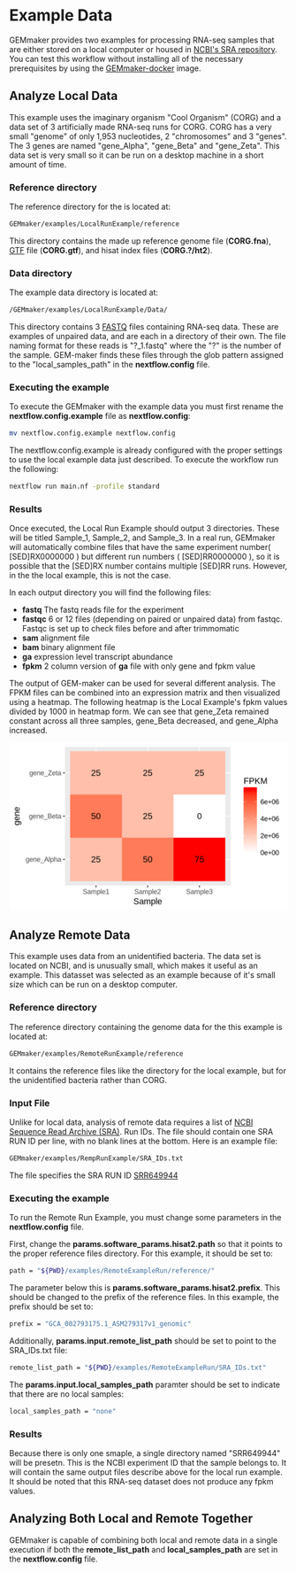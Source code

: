 
# Example Data

GEMmaker provides two examples for processing RNA-seq samples that are either stored on a local computer or housed in [NCBI's SRA repository](https://www.ncbi.nlm.nih.gov/sra).  You can test this workflow without installing all of the necessary prerequisites by using the [GEMmaker-docker](https://github.com/SystemsGenetics/GEMmaker-docker) image.


## Analyze Local Data
This example uses the imaginary organism "Cool Organism" (CORG) and a data set of 3 artificially made RNA-seq runs for CORG. CORG has a very small "genome" of only 1,953 nucleotides, 2 "chromosomes" and 3 "genes". The 3 genes are named "gene\_Alpha", "gene\_Beta" and "gene\_Zeta".  This data set is very small so it can be run on a desktop machine in a short amount of time.

### Reference directory
The reference directory for the is located at:
```bash
GEMmaker/examples/LocalRunExample/reference
```
This directory contains the made up reference genome file (**CORG.fna**), [GTF](https://uswest.ensembl.org/info/website/upload/gff.html) file (**CORG.gtf**), and hisat index files (**CORG.?/ht2**).

### Data directory
The example data directory is located at:  
```bash
/GEMmaker/examples/LocalRunExample/Data/
```
This directory contains 3 [FASTQ](https://en.wikipedia.org/wiki/FASTQ_format) files containing RNA-seq data. These are examples of unpaired data, and are each in a directory of their own. The file naming format for these reads is "?\_1.fastq" where the "?" is the number of the sample. GEM-maker finds these files through the glob pattern assigned to the "local\_samples\_path" in the **nextflow.config** file.

### Executing the example

To execute the GEMmaker with the example data you must first rename the **nextflow.config.example** file as **nextflow.config**:

```bash
mv nextflow.config.example nextflow.config
```
The nextflow.config.example is already configured with the proper settings to use the local example data just described.  To execute the workflow run the following:

```bash
nextflow run main.nf -profile standard
```

### Results
Once executed, the Local Run Example should output 3 directories. These will be titled Sample_1, Sample_2, and Sample_3. In a real run, GEMmaker will automatically combine files that have the same experiment number( \[SED\]RX0000000 ) but different run numbers ( \[SED\]RR0000000 ), so it is possible that the \[SED\]RX number contains multiple \[SED\]RR runs. However, in the the local example, this is not the case.

In each output directory you will find the following files:
- **fastq**   The fastq reads file for the experiment
- **fastqc**  6 or 12 files (depending on paired or unpaired data) from fastqc. Fastqc is set up to check files before and after trimmomatic
- **sam**  alignment file
- **bam**   binary alignment file
- **ga**  expression level transcript abundance
- **fpkm**  2 column version of **ga** file with only gene and fpkm value

The output of GEM-maker can be used for several different analysis. The FPKM files can be combined into an expression matrix and then visualized using a heatmap. The following heatmap is the Local Example's fpkm values divided by 1000 in heatmap form. We can see that gene_Zeta remained constant across all three samples, gene_Beta decreased, and gene_Alpha increased.

![heatmap](../images/heatmap.png)

## Analyze Remote Data
This example uses data from an unidentified bacteria. The data set is located on NCBI, and is unusually small, which makes it useful as an example.  This datasset was selected as an example because of it's small size which can be run on a desktop computer.

### Reference directory
The reference directory containing the genome data for the this example is located at:
```bash
GEMmaker/examples/RemoteRunExample/reference
```
It contains the reference files like the directory for the local example, but for the unidentified bacteria rather than CORG.

### Input File
Unlike for local data, analysis of remote data requires a list of [NCBI Sequence Read Archive (SRA)](https://www.ncbi.nlm.nih.gov/sra). Run IDs. The file should contain one SRA RUN ID per line, with no blank lines at the bottom. Here is an example file:

```bash
GEMmaker/examples/RempRunExample/SRA_IDs.txt
```
The file specifies the SRA RUN ID [SRR649944](https://www.ncbi.nlm.nih.gov/sra/SRR649944/)

### Executing the example
To run the Remote Run Example, you must change some parameters in the **nextflow.config** file.

First, change the **params.software_params.hisat2.path** so that it points to the proper reference files directory. For this example, it should be set to:
```bash
path = "${PWD}/examples/RemoteExampleRun/reference/"
```
The parameter below this is **params.software_params.hisat2.prefix**. This should be changed to the prefix of the reference files. In this example, the prefix should be set to:
```bash
prefix = "GCA_002793175.1_ASM279317v1_genomic"
```

Additionally, **params.input.remote_list_path** should be set to point to the SRA_IDs.txt file:
```bash
remote_list_path = "${PWD}/examples/RemoteExampleRun/SRA_IDs.txt"
```  
The **params.input.local_samples_path** paramter should be set to indicate that there are no local samples:
```bash
local_samples_path = "none"
```
### Results
Because there is only one smaple, a single directory named "SRR649944" will be presetn. This is the NCBI experiment ID that the sample belongs to. It will contain the same output files describe above for the local run example.  It should be noted that this RNA-seq dataset does not produce any fpkm values.

## Analyzing Both Local and Remote Together
GEMmaker is capable of combining both local and remote data in a single execution if both the **remote_list_path** and **local_samples_path** are set in the **nextflow.config** file.
